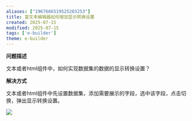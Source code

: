 ```yaml
---
aliases: ["1967686519525265253"]
title: 富文本编辑器如何增加显示转换设置
created: 2025-07-15
modified: 2025-07-15
tags: ['e-builder']
theme: e-builder
---
```


**问题描述**

文本或者html组件中，如何实现数据集的数据的显示转换设置？

**解决方式**

文本或者html组件中先设置数据集，添加需要展示的字段，选中该字段，点击切换，弹出显示转换设置。

![](https://myhelpdoc.oss-cn-heyuan.aliyuncs.com/mdimages/07afe67f9b6e6146597c661f143ada0c.jpg)